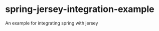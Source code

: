 spring-jersey-integration-example
=================================

An example for integrating spring with jersey

